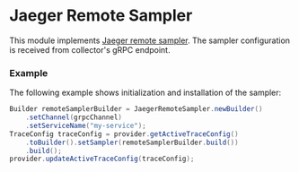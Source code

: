 # Jaeger Remote Sampler

This module implements [Jaeger remote sampler](https://www.jaegertracing.io/docs/latest/sampling/#collector-sampling-configuration).
The sampler configuration is received from collector's gRPC endpoint.

### Example

The following example shows initialization and installation of the sampler:

```java
Builder remoteSamplerBuilder = JaegerRemoteSampler.newBuilder()
    .setChannel(grpcChannel)
    .setServiceName("my-service");
TraceConfig traceConfig = provider.getActiveTraceConfig()
    .toBuilder().setSampler(remoteSamplerBuilder.build())
    .build();
provider.updateActiveTraceConfig(traceConfig);
```
